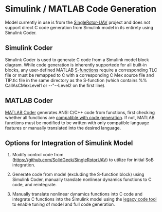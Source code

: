 # Simulink / MATLAB Code Generation

Model currently in use is from the [SingleRotor-UAV](https://github.com/SolidGeek/SingleRotorUAV/tree/main/MATLAB/NonlinearSimulation) project and does not support direct C code generation from Simulink model in its entirety using Simulink Coder. 

## Simulink Coder

Simulink Coder is used to generate C code from a Simulink model block diagram. While code generation is inherently supportede for all built-in blocks, any user-defined
MATLAB [S-functions](https://www.mathworks.com/help/simulink/sfg/s-function-features.html) require a corresponding TLC file or must be remapped to C with a 
corresponding C Mex source file and TIP.tlc file in the same directory as the S-function (which contains %% CallAsCMexLevel1 or --"--Level2 on the first line).

## MATLAB Coder

[MATLAB Coder](https://www.mathworks.com/help/coder/ug/convert-matlab-code-to-fixed-point-c-code.html) generates ANSI C/C++ code from functions, first checking whether all 
functions are [compatible with code generation](https://www.mathworks.com/help/coder/ug/matlab-language-features-supported-for-code-generation.html). If not, MATLAB 
functions must be modified to be written with only compatible language features or manually translated into the desired language.

## Options for Integration of Simulink Model

1. Modify control code from (https://github.com/SolidGeek/SingleRotorUAV) to utilize for initial SoB integration.

2. Generate code from model (excluding the S-function block) using Simulink Coder, manually translate nonlinear dynamics functions to C code, and reintegrate.

3. Manually translate nonlinear dynamics functions into C code and integrate C functions into the Simulink model using the 
[legacy code tool](https://www.mathworks.com/help/simulink/sfg/integrating-existing-c-functions-into-simulink-models-with-the-legacy-code-tool.html) to enable tuning of model and full code generation.

